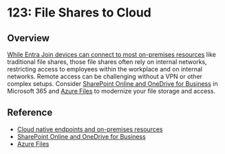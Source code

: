 # 123: File Shares to Cloud

## Overview

[While Entra Join devices can connect to most on-premises resources](https://learn.microsoft.com/en-us/mem/solutions/cloud-native-endpoints/cloud-native-endpoints-on-premises) like traditional file shares, those file shares often rely on internal networks, restricting access to employees within the workplace and on internal networks. Remote access can be challenging without a VPN or other complex setups. Consider [SharePoint Online and OneDrive for Business](https://learn.microsoft.com/en-us/sharepoint/introduction) in Microsoft 365 and [Azure Files](https://azure.microsoft.com/en-us/products/storage/files/) to modernize your file storage and access.

## Reference

* [Cloud native endpoints and on-premises resources](https://learn.microsoft.com/en-us/mem/solutions/cloud-native-endpoints/cloud-native-endpoints-on-premises)
* [SharePoint Online and OneDrive for Business](https://learn.microsoft.com/en-us/sharepoint/introduction)
* [Azure Files](https://azure.microsoft.com/en-us/products/storage/files/)

